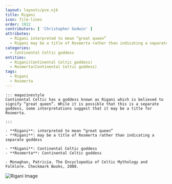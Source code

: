 ```yaml
---
layout: layouts/pce.njk
title: Rigani
icon: file-lines
order: 1912
contributors: [ 'Christopher Godwin' ]
attributes:
  - Rigani interpreted to mean “great queen”
  - Rigani may be a title of Rosmerta rather than indicating a separate goddess
categories:
  - Continental Celtic goddess
entities:
  - Rigani(Continental Celtic goddess)
  - Rosmerta(Continental Celtic goddess)
tags:
  - Rigani
  - Rosmerta
---
```

``` tab [group1:Info]
::: magazinestyle
Continental Celtic has a goddess known as Rigani which is believed to signify “great queen”. While it is possible that this is a separate goddess, some interpretations suggest that it may be a title for Rosmerta.

:::
```
``` tab [group1:Attributes]
- **Rigani**: interpreted to mean “great queen”
- **Rigani**: may be a title of Rosmerta rather than indicating a separate goddess
```
``` tab [group1:Entities]
- **Rigani**: Continental Celtic goddess
- **Rosmerta**: Continental Celtic goddess
```
``` tab [group1:Sources]
- Monaghan, Patricia. The Encyclopedia of Celtic Mythology and Folklore. Checkmark Books, 2008.
```
![Rigani Image]([None])

